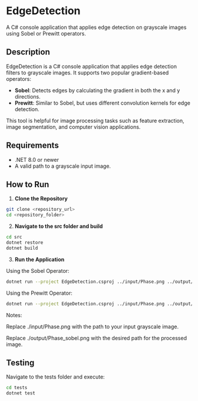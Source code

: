# EdgeDetection

A C# console application that applies edge detection on grayscale images using Sobel or Prewitt operators. 

## Description

EdgeDetection is a C# console application that applies edge detection filters to grayscale images.
It supports two popular gradient-based operators:
- **Sobel**: Detects edges by calculating the gradient in both the x and y directions.
- **Prewitt**: Similar to Sobel, but uses different convolution kernels for edge detection.

This tool is helpful for image processing tasks such as feature extraction, image segmentation, and computer vision applications.

## Requirements

- .NET 8.0 or newer
- A valid path to a grayscale input image.

## How to Run

1. **Clone the Repository**
```sh
git clone <repository_url>
cd <repository_folder>
```

2. **Navigate to the src folder and build**
```sh
cd src
dotnet restore
dotnet build
```

3. **Run the Application**

Using the Sobel Operator:
```sh
dotnet run --project EdgeDetection.csproj ../input/Phase.png ../output/Phase_sobel.png sobel
```

Using the Prewitt Operator:
```sh
dotnet run --project EdgeDetection.csproj ../input/Phase.png ../output/Phase_prewitt.png prewitt
```


Notes:

Replace ./input/Phase.png with the path to your input grayscale image.

Replace ./output/Phase_sobel.png with the desired path for the processed image.

## Testing

Navigate to the tests folder and execute:
```sh
cd tests
dotnet test
```







